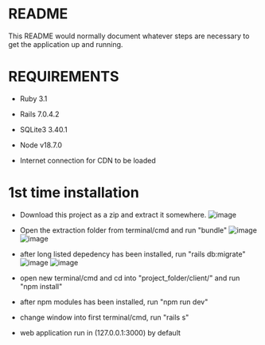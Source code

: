 # README

This README would normally document whatever steps are necessary to get the
application up and running.

# REQUIREMENTS

* Ruby 3.1

* Rails 7.0.4.2

* SQLite3 3.40.1

* Node v18.7.0

* Internet connection for CDN to be loaded

# 1st time installation

* Download this project as a zip and extract it somewhere.
![image](https://user-images.githubusercontent.com/61612953/216820204-dc0c0a5c-c11d-45e3-9821-2cc7f31ee5e1.png)

* Open the extraction folder from terminal/cmd and run "bundle"
![image](https://user-images.githubusercontent.com/61612953/216820288-45e17ee8-e6bd-4f63-93e0-e62aab58997b.png)
![image](https://user-images.githubusercontent.com/61612953/216820328-bf1fd6d7-3b86-492f-b86f-74c56a97fb9e.png)

* after long listed depedency has been installed, run "rails db:migrate"
![image](https://user-images.githubusercontent.com/61612953/216820360-9000f510-84c4-4221-8252-7ad303f8fef9.png)
![image](https://user-images.githubusercontent.com/61612953/216820393-d1162321-4384-4143-9f7b-57b159dcbbc2.png)

* open new terminal/cmd and cd into "project_folder/client/" and run "npm install"

* after npm modules has been installed, run "npm run dev"

* change window into first terminal/cmd, run "rails s"

* web application run in (127.0.0.1:3000) by default

